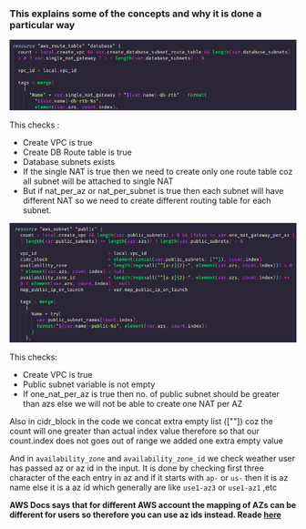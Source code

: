 ### This explains some of the concepts and why it is done a particular way

![DB Route Table](../../images/db-rtb.png)

This checks :
- Create VPC is true
- Create DB Route table is true
- Database subnets exists
- If the single NAT is true then we need to create only one route table coz all subnet will be attached to single NAT
- But if nat_per_az or nat_per_subnet is true then each subnet will have different NAT so we need to create different routing table for each subnet.
  

![Public Subnet](../../images/public-subnet.png)

This checks:
- Create VPC is true
- Public subnet variable is not empty
- If one_nat_per_az is true then no. of public subnet should be greater than azs else we will not be able to create one NAT per AZ

Also in cidr_block in the code we concat extra empty list ([""]) coz the count will one greater than actual index value therefore so that our count.index does not goes out of range we added one extra empty value

And in `availability_zone` and `availability_zone_id` we check weather user has passed az or az id in the input. It is done by checking first three character of the each entry in az and if it starts with `ap-` or `us-`  then it is az name else it is a az id which generally are like `use1-az3` or `use1-az1` ,etc

**AWS Docs says that for different AWS account the mapping of AZs can be different for users so therefore you can use az ids instead. Reade [here](https://docs.aws.amazon.com/ram/latest/userguide/working-with-az-ids.html)**


